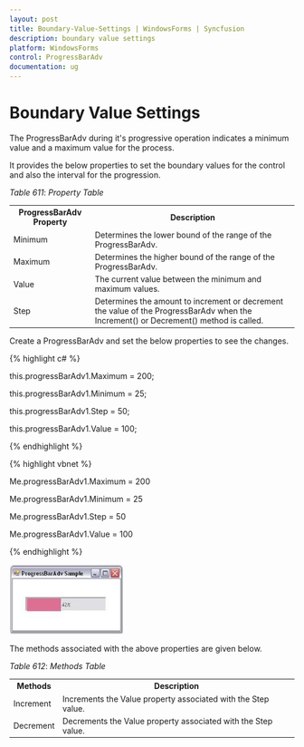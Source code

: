 ```yaml
---
layout: post
title: Boundary-Value-Settings | WindowsForms | Syncfusion
description: boundary value settings
platform: WindowsForms
control: ProgressBarAdv
documentation: ug
---
```


# Boundary Value Settings

The ProgressBarAdv during it's progressive operation indicates a minimum value and a maximum value for the process.

It provides the below properties to set the boundary values for the control and also the interval for the progression.

_Table_ _611_: _Property Table_

<table>
<tr>
<th>
ProgressBarAdv Property</th><th>
Description</th></tr>
<tr>
<td>
Minimum</td><td>
Determines the lower bound of the range of the ProgressBarAdv.</td></tr>
<tr>
<td>
Maximum</td><td>
Determines the higher bound of the range of the ProgressBarAdv.</td></tr>
<tr>
<td>
Value</td><td>
The current value between the minimum and maximum values.</td></tr>
<tr>
<td>
Step</td><td>
Determines the amount to increment or decrement the value of the ProgressBarAdv when the Increment() or Decrement() method is called.</td></tr>
</table>


Create a ProgressBarAdv and set the below properties to see the changes.

{% highlight c# %}

this.progressBarAdv1.Maximum = 200;

this.progressBarAdv1.Minimum = 25;

this.progressBarAdv1.Step = 50;

this.progressBarAdv1.Value = 100;

{% endhighlight %}

{% highlight vbnet %}

Me.progressBarAdv1.Maximum = 200

Me.progressBarAdv1.Minimum = 25

Me.progressBarAdv1.Step = 50

Me.progressBarAdv1.Value = 100

{% endhighlight %}

![](Overview_images/Overview_img22.jpeg) 


The methods associated with the above properties are given below.

_Table_ _612_: _Methods Table_

<table>
<tr>
<th>
Methods</th><th>
Description</th></tr>
<tr>
<td>
Increment</td><td>
Increments the Value property associated with the Step value.</td></tr>
<tr>
<td>
Decrement</td><td>
Decrements the Value property associated with the Step value.</td></tr>
</table>

